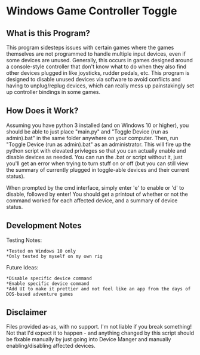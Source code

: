 # Windows Game Controller Toggle

What is this Program?
---------------------
This program sidesteps issues with certain games where the games themselves are not programmed to handle multiple input devices, even if some devices are unused. Generally, this occurs in games designed around a console-style controller that don't know what to do when they also find other devices plugged in like joysticks, rudder pedals, etc. This program is designed to disable unused devices via software to avoid conflicts and having to unplug/replug devices, which can really mess up painstakingly set up controller bindings in some games.


How Does it Work?
------------------
Assuming you have python 3 installed (and on Windows 10 or higher), you should be able to just place "main.py" and "Toggle Device (run as admin).bat" in the same folder anywhere on your computer. Then, run "Toggle Device (run as admin).bat" as an administrator. This will fire up the python script with elevated privleges so that you can actually enable and disable devices as needed. You can run the .bat or script without it, just you'll get an error when trying to turn stuff on or off (but you can still view the summary of currently plugged in toggle-able devices and their current status).

When prompted by the cmd interface, simply enter 'e' to enable or 'd' to disable, followed by enter! You should get a printout of whether or not the command worked for each affected device, and a summary of device status.


Development Notes
-----------------
Testing Notes:

    *Tested on Windows 10 only
    *Only tested by myself on my own rig

Future Ideas:

    *Disable specific device command
    *Enable specific device command
    *Add UI to make it prettier and not feel like an app from the days of DOS-based adventure games

Disclaimer
----------
Files provided as-as, with no support. I'm not liable if you break something! Not that I'd expect it to happen - and anything changed by this script should be fixable manually by just going into Device Manger and manually enabling/disabling affected devices.
